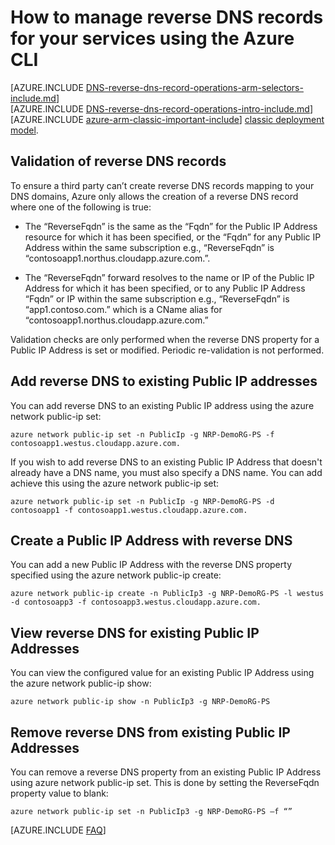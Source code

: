 <properties 
   pageTitle="How to manage reverse DNS records for your services using Azure CLI in Resource Manager | Microsoft Azure"
   description="How to manage reverse DNS records or PTR records for Azure services using the Azure CLI in Resource Manager"
   services="DNS"
   documentationCenter="na"
   authors="s-malone"
   manager="carmonm"
   editor=""
   tags="azure-resource-manager"
/>
<tags  
   ms.service="DNS"
   ms.devlang="na"
   ms.topic="article"
   ms.tgt_pltfrm="na"
   ms.workload="infrastructure-services"
   ms.date="03/09/2016"
   ms.author="s-malone" />

# How to manage reverse DNS records for your services using the Azure CLI

[AZURE.INCLUDE [DNS-reverse-dns-record-operations-arm-selectors-include.md](../../includes/dns-reverse-dns-record-operations-arm-selectors-include.md)]
<BR>
[AZURE.INCLUDE [DNS-reverse-dns-record-operations-intro-include.md](../../includes/dns-reverse-dns-record-operations-intro-include.md)]
<BR>
[AZURE.INCLUDE [azure-arm-classic-important-include](../../includes/learn-about-deployment-models-rm-include.md)] [classic deployment model](dns-reverse-dns-record-operations-classic-ps.md).

## Validation of reverse DNS records 
To ensure a third party can’t create reverse DNS records mapping to your DNS domains, Azure only allows the creation of a reverse DNS record where one of the following is true:

- The “ReverseFqdn” is the same as the “Fqdn” for the Public IP Address resource for which it has been specified, or the “Fqdn” for any Public IP Address within the same subscription e.g., “ReverseFqdn” is “contosoapp1.northus.cloudapp.azure.com.”.

- The “ReverseFqdn” forward resolves to the name or IP of the Public IP Address for which it has been specified, or to any Public IP Address “Fqdn” or IP within the same subscription e.g., “ReverseFqdn” is “app1.contoso.com.” which is a CName alias for “contosoapp1.northus.cloudapp.azure.com.”

Validation checks are only performed when the reverse DNS property for a Public IP Address is set or modified. Periodic re-validation is not performed.

## Add reverse DNS to existing Public IP addresses
You can add reverse DNS to an existing Public IP address using the azure network public-ip set:

	azure network public-ip set -n PublicIp -g NRP-DemoRG-PS -f contosoapp1.westus.cloudapp.azure.com.

If you wish to add reverse DNS to an existing Public IP Address that doesn't already have a DNS name, you must also specify a DNS name. You can add achieve this using the azure network public-ip set:

	azure network public-ip set -n PublicIp -g NRP-DemoRG-PS -d contosoapp1 -f contosoapp1.westus.cloudapp.azure.com.

## Create a Public IP Address with reverse DNS
You can add a new Public IP Address with the reverse DNS property specified using the azure network public-ip create:

	azure network public-ip create -n PublicIp3 -g NRP-DemoRG-PS -l westus -d contosoapp3 -f contosoapp3.westus.cloudapp.azure.com.
 
## View reverse DNS for existing Public IP Addresses
You can view the configured value for an existing Public IP Address using the azure network public-ip show:

	azure network public-ip show -n PublicIp3 -g NRP-DemoRG-PS 

## Remove reverse DNS from existing Public IP Addresses
You can remove a reverse DNS property from an existing Public IP Address using azure network public-ip set. This is done by setting the ReverseFqdn property value to blank:

	azure network public-ip set -n PublicIp3 -g NRP-DemoRG-PS –f “” 

[AZURE.INCLUDE [FAQ](../../includes/dns-reverse-dns-record-operations-faq-arm-include.md)]
